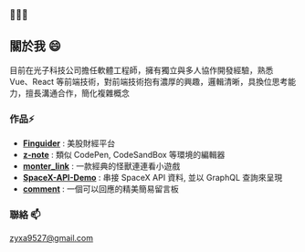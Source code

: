 ### 👋👋👋

## 關於我 😄
目前在光子科技公司擔任軟體工程師，擁有獨立與多人協作開發經驗，熟悉 Vue、React 等前端技術，對前端技術抱有濃厚的興趣，邏輯清晰，具換位思考能力，擅長溝通合作，簡化複雜概念

### 作品⚡
- [**Finguider**](https://finguider.cc/home/) : 美股財經平台
- [**z-note**](https://github.com/zyxa9527/z-note) : 類似 CodePen, CodeSandBox 等環境的編輯器
- [**monter_link**](https://github.com/zyxa9527/monter_link) : 一款經典的怪獸連連看小遊戲
- [**SpaceX-API-Demo**](https://github.com/zyxa9527/SpaceX-API-Demo) : 串接 SpaceX API 資料, 並以 GraphQL 查詢來呈現
- [**comment**](https://github.com/zyxa9527/comment) : 一個可以回應的精美簡易留言板


### 聯絡 📫 
zyxa9527@gmail.com

<!--
**zyxa9527/zyxa9527** is a ✨ _special_ ✨ repository because its `README.md` (this file) appears on your GitHub profile.

Here are some ideas to get you started:

- 🔭 I’m currently working on ...
- 🌱 I’m currently learning ...
- 👯 I’m looking to collaborate on ...
- 🤔 I’m looking for help with ...
- 💬 Ask me about ...
- 📫 How to reach me: ...
- 😄 Pronouns: ...
- ⚡ Fun fact: ...
-->
